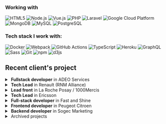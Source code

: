 ### Working with
<p>
  <img alt="HTML5" src="https://img.shields.io/badge/-HTML5-E34F26?style=for-the-badge&logo=html5&logoColor=white" />
  <img alt="Node.js" src="https://img.shields.io/badge/-Node.js-43853d?style=for-the-badge&logo=Node.js&logoColor=white" />
  <img alt="Vue.js" src="https://img.shields.io/badge/-Vue.js-42b883?style=for-the-badge&logo=vue.js&logoColor=white" />
  <img alt="PHP" src="https://img.shields.io/badge/-PHP-777bb3?style=for-the-badge&logo=php&logoColor=white" />
  <img alt="Laravel" src="https://img.shields.io/badge/-Laravel-e83729?style=for-the-badge&logo=laravel&logoColor=white" />
  <img alt="Google Cloud Platform" src="https://img.shields.io/badge/-Google_Cloud_Platform-1a73e8?style=for-the-badge&logo=google-cloud&logoColor=white" />
  <img alt="MongoDB" src="https://img.shields.io/badge/-MongoDB-13aa52?style=for-the-badge&logo=mongodb&logoColor=white" />
  <img alt="MySQL" src="https://img.shields.io/badge/-MySQL-007979?style=for-the-badge&logo=mysql&logoColor=white" />
  <img alt="PostgreSQL" src="https://img.shields.io/badge/-Postgre-32648c?style=for-the-badge&logo=postgresql&logoColor=white" />
</p>

### Tech stack I work with:
<p>
  <img alt="Docker" src="https://img.shields.io/badge/-Docker-46a2f1?style=flat-square&logo=docker&logoColor=white" />
  <img alt="Webpack" src="https://img.shields.io/badge/-Webpack-8DD6F9?style=flat-square&logo=webpack&logoColor=white" />
  <img alt="GitHub Actions" src="https://img.shields.io/badge/-Github_Actions-2088FF?style=flat-square&logo=github-actions&logoColor=white" />
  <img alt="TypeScript" src="https://img.shields.io/badge/-TypeScript-007ACC?style=flat-square&logo=typescript&logoColor=white" />
  <img alt="Heroku" src="https://img.shields.io/badge/-Heroku-430098?style=flat-square&logo=heroku&logoColor=white" />
  <img alt="GraphQL" src="https://img.shields.io/badge/-GraphQL-E10098?style=flat-square&logo=graphql&logoColor=white" />
  <img alt="Sass" src="https://img.shields.io/badge/-Sass-CC6699?style=flat-square&logo=sass&logoColor=white" />
  <img alt="Git" src="https://img.shields.io/badge/-Git-F05032?style=flat-square&logo=git&logoColor=white" />
  <img alt="npm" src="https://img.shields.io/badge/-NPM-CB3837?style=flat-square&logo=npm&logoColor=white" />
  <img alt="d3js" src="https://img.shields.io/badge/-D3.js-F9A03C?style=flat-square&logo=d3.js&logoColor=white" />
</p>

## Recent client's project

<details>
  <summary>&nbsp;<b>Fullstack developer</b> in ADEO Services</summary>
  &nbsp;
  <table>
    <tr>
      <td><img src="https://user-images.githubusercontent.com/726563/137220305-e5a980c4-bfbf-4562-abb5-685b5eab3bd3.png"></td>
      <td>
        <b>Project:</b> Marketplace Cloud services<br>
        <b>Client:</b> ADEO<br>
        <b>Mission:</b> Development of Cloud functions and microservices<br>
        <b>Stack:</b> Node.js / Vue.js / Kafka / PubSub / GCP / NoSQL / Cloud Storage / TDD / BDD / GitHub Actions / GCP Cloud Engine / GCP Cloud Compute / GCP Cloud run<br>
      </td>
    </tr>
  </table>
  <p>
    Creating a cloud service for categorizing the products across multiple e-commerce platforms. Distribution the data between various servers.
  </p>
  <ul>
    <li>Cloud functions development</li>
    <li>Integration with Google Cloud Platform</li>
    <li>Front-end application for internal operators</li>
    <li>Database transactions optimization.</li>
    <li>Progressive code refactoring + code coverage with functional and unit tests</li>
    <li>Microservices development, establishing communication between all services.</li>
  </ul>
</details>

<details>
  <summary>&nbsp;<b>Tech Lead</b> in Renault (RNM Alliance)</summary>
  &nbsp;
  <table>
    <tr>
      <td><img src="https://user-images.githubusercontent.com/726563/137168176-b9c889f8-8781-4ade-90cd-a7b02ad1f41f.png" style="width: 200px;height: auto; float: left;"></td>
      <td>
        <b>Project:</b> In-Vehicle Infotainment system applications<br>
        <b>Client:</b> Renault Nissan Mitsubishi Alliance<br>
        <b>Mission:</b> Developping apps for new AIVI (Advanced In-Vehicle Infotainment) system<br>
        <b>Stack:</b> Node.js / Vue.js / JS / Media API / Obigo Automotive SDK / PubSub<br>
      </td>
    </tr>
  </table>
  <p>
    Développement d'une nouvelle version d'IVI (In-Vehicle Infotaiment)
    pour l'alliance Renault - Nissan - Mitsubishi. Développement des applications
    online (microservices) pour l'automobile.
  </p>
  <ul>
    <li>Mettre en place des bonnes pratiques de la collaboration en méthodologie Agile (Scrum et Kanban)</li>
    <li>Développement des applications native</li>
    <li>Mise en place des pratiques de DevOps</li>
    <li>Intégration du workflow de développement en mode TDD (Test Driven Development)</li>
    <li>Intégration des tests unitaires, des tests fonctionnels et des tests Frontends (End to End)</li>
    <li>Mettre en place l'environnement de dev</li>
    <li>Animation de l'équipe des devs et l'avancement des projets</li>
    <li>Réfactoring du code progressive</li>
    <li>Développement de microservice SA, centralisation des intéractions avec un système IVI</li>
    <li>Determiné des blocages dans le systèm, amelioration dans l'environnement de dev</li>
  </ul>
</details>

<details>
  <summary>&nbsp;<b>Lead front</b> in La Roche Posay / 1000Mercis </summary>
  &nbsp;
  <table>
    <tr>
      <td><img src="https://user-images.githubusercontent.com/726563/137191648-69f0afb4-3d01-40f3-8397-d095dc17eb6c.png" style="width: 200px;height: auto; float: left;"></td>
      <td>
        <b>Project:</b> SpotScan EFFACLAR<br>
        <b>Client:</b> La Roche Posay / L'Oreal / 1000Mercis<br>
        <b>Mission:</b> Development of the PWA Application for scanning the face skin via Camera.<br>
        <b>Stack:</b> Vue.js / Node.js / JS / Media API / i18n<br>
      </td>
    </tr>
  </table>
</details>

<details>
  <summary>&nbsp;<b>Tech Lead</b> in Ericsson</summary>
  &nbsp;
  <table>
    <tr>
      <td><img src="https://user-images.githubusercontent.com/726563/137208497-1b0d91d1-0906-494c-8b75-83ea8896c306.png" style="width: 200px;height: auto; float: left;"></td>
      <td>
        <b>Project:</b> Hyperion - Alarm management system for Operators<br>
        <b>Client:</b> Télédiffusion de France TDF<br>
        <b>Mission:</b> Creating a new system of Alarm management system for Operators.<br>
        <b>Stack:</b> Vue.js / Node.js / PHP / Laravel / Kafka / Websocket / Azure<br>
      </td>
    </tr>
  </table>
</details>

<details>
  <summary>&nbsp;<b>Full-stack developer</b> in Fast and Shine</summary>
  &nbsp;
  <table>
    <tr>
      <td><img src="https://user-images.githubusercontent.com/726563/137216501-e5574d25-6f6e-4454-876d-ee350cd46b6d.png" style="width: 200px;height: auto; float: left;"></td>
      <td>
        <b>Project:</b> Monitoring system for the apps<br>
        <b>Client:</b> Fast and Shine<br>
        <b>Mission:</b> Creating an application and monitoring system for Orders, Clients, Partners management.<br>
        <b>Stack:</b> Laravel 5 / Blade Templating / PHP / HTML / LESS / CSS / JS / Node.js / Bootstrap / Responsive / Gulp / GIT / WebServices / RESTful API / Hubspot API / Google Analytics / Yandex Metric / Google Analytics Events / Google Analytics Goals / SEO<br>
      </td>
    </tr>
  </table>
</details>

<details>
  <summary>&nbsp;<b>Frontend developer</b> in Peugeot Citroen</summary>
  &nbsp;
  <table>
    <tr>
      <td><img src="https://user-images.githubusercontent.com/726563/137219289-afccd4e7-a1c4-4b36-96f9-114a809d622a.png"></td>
      <td>
        <b>Project:</b> PSA Groupe DSII<br>
        <b>Client:</b> PSA Groupe<br>
        <b>Mission:</b> Widget development for all projects.<br>
        <b>Stack:</b> Symfony 2 / Twig Templating / PHP / HTML / LESS / CSS / JS / Node.js / Bootstrap / Responsive / Gulp / SVN<br>
      </td>
    </tr>
  </table>
</details>

<details>
  <summary>&nbsp;<b>Backend developer</b> in Sogec Marketing</summary>
  &nbsp;
  <table>
    <tr>
      <td><img src="https://user-images.githubusercontent.com/726563/137219568-c92a79c8-a71a-425c-8a3c-27e4df460982.png"></td>
      <td>
        <b>Project:</b> Digital Vouchers platform<br>
        <b>Client:</b> La Poste - Sogec Digital<br>
        <b>Mission:</b> Development of a payment platform for digital vouchers across offline stores.<br>
        <b>Stack:</b> PHP / API / WebServices / RESTful / SOAP/XML / MySQL / Database Integrity / CodeIgniter 2 / SVN<br>
      </td>
    </tr>
  </table>
</details>

<details>
  <summary>&nbsp;Archived projects</summary>
  &nbsp;
  <ul>
    <li>MC AUTO 91 - Achat Vente Entretien</li>
    <li>Bureau de Traduction</li>
    <li>Alena Scade - Project Manager</li>
    <li>Doskaa</li>
    <li>Ajurveda Kalendula - Slovakia</li>
    <li>GazetFR</li>
    <li>CodeIgniter 2.x Template Library</li>
    <li>Kizlyar.sk 3.0 - Official distributor of Kizlyar knives in Slovak Republic</li>
    <li>S&M Cars</li>
    <li>Groupon Voyages</li>
    <li>Box Club Stavbár Nitra - Official BCS Nitra page</li>
    <li>Ekaterina Ponomareva Diary - Photographer's photoblog</li>
    <li>Ecotour.com - 1ère agence de voyages lowcost</li>
    <li>Govoyages - Séjours</li>
    <li>Rabota.fr - Advertisement board</li>
    <li>Westfinreal Leasing s.r.o.</li>
    <li>Société Générale - Vidéos recrutement</li>
    <li>Slovak Amateur Boxing Association (SABA)</li>
    <li>Baranik.sk - Selling of Honey and Bee products</li>
    <li>SARL Markiz - Tour and Tourism</li>
    <li>Stylissimo</li>
    <li>Stroj.sk - Constrution and Engineering</li>
    <li>Moje Taxi s.r.o. - Cheapest Taxi services in region of Nitra</li>
    <li>Kizlyar.sk 2.0 - Official distributor of Kizlyar knives in Slovak Republic</li>
    <li>Gracie Barra Pitbull Nitra - Brazilian Jiu-Jitsu and Grappling Vale Tudo</li>
    <li>WFR Taxi - Luxury international taxi and transport services</li>
  </ul>
</details>


